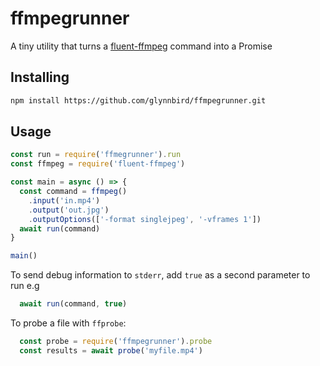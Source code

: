 # ffmpegrunner

A tiny utility that turns a [fluent-ffmpeg](https://github.com/fluent-ffmpeg) command into a Promise 

## Installing

```sh
npm install https://github.com/glynnbird/ffmpegrunner.git
```

## Usage

```js
const run = require('ffmegrunner').run
const ffmpeg = require('fluent-ffmpeg')

const main = async () => {
  const command = ffmpeg()
    .input('in.mp4')
    .output('out.jpg')
    .outputOptions(['-format singlejpeg', '-vframes 1'])
  await run(command)
}

main()
```

To send debug information to `stderr`, add `true` as a second parameter to run e.g

```js
  await run(command, true)
```

To probe a file with `ffprobe`:

```js
  const probe = require('ffmpegrunner').probe
  const results = await probe('myfile.mp4')
```